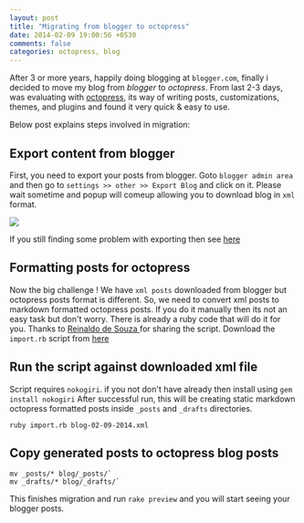 ```yaml
---
layout: post
title: "Migrating from blogger to octopress"
date: 2014-02-09 19:00:56 +0530
comments: false
categories: octopress, blog 
---
```

After 3 or more years, happily doing blogging at `blogger.com`, finally i decided to move my blog from *blogger* to *octopress*.
From last 2-3 days, was evaluating with [octopress](http://octopress.org), its way of writing posts, 
customizations, themes, and plugins and found it very quick & easy to use.

Below post explains steps involved in migration:

## Export content from blogger
First, you need to export your posts from blogger.
Goto `blogger admin area` and then go to `settings >> other >> Export Blog` and click on it. Please wait sometime and popup will comeup allowing you to download blog in `xml` format.


<img src="{{ root_url }}/images/export-blog.png" />

If you still finding some problem with exporting then see [here](http://www.freetech4teachers.com/2013/01/how-to-export-your-blogger-and.html)

## Formatting posts for octopress
Now the big challenge ! We have `xml posts` downloaded from blogger but octopress posts format is different.
So, we need to convert xml posts to markdown formatted octopress posts.
If you do it manually then its not an easy task but don't worry. There is already a ruby code that will do it for you.
Thanks to [Reinaldo de Souza ](https://gist.github.com/juniorz) for sharing the script. Download the `import.rb` script from [here](https://gist.github.com/baldowl/1578928)

## Run the script against downloaded xml file
Script requires `nokogiri`. if you not don't have already then install using `gem install nokogiri`
After successful run, this will be creating static markdown octopress formatted posts inside `_posts` and `_drafts` directories.
```
ruby import.rb blog-02-09-2014.xml
```
## Copy generated posts to octopress blog posts
```
mv _posts/* blog/_posts/`
mv _drafts/* blog/_drafts/`
```
This finishes migration and run `rake preview` and you will start seeing your blogger posts.


